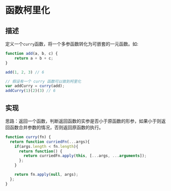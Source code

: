 # 函数柯里化 #

## 描述 ##

定义一个`curry`函数，将一个多参函数转化为可嵌套的一元函数。如:

```JavaScript
function add(a, b, c) {
    return a + b + c;
}

add(1, 2, 3) // 6

// 假设有一个 curry 函数可以做到柯里化
var addCurry = curry(add);
addCurry(1)(2)(3) // 6
```

## 实现 ##

思路：返回一个函数，判断返回函数的实参是否小于原函数的形参，如果小于则返回函数合并参数的情况，否则返回原函数的执行。

```JavaScript
function curry(fn) {
  return function curriedFn(...args){
    if(args.length < fn.length){
      return function() {
        return curriedFn.apply(this, [...args, ...arguments]);
      };
    }

    return fn.apply(null, args);
  };
}
```
